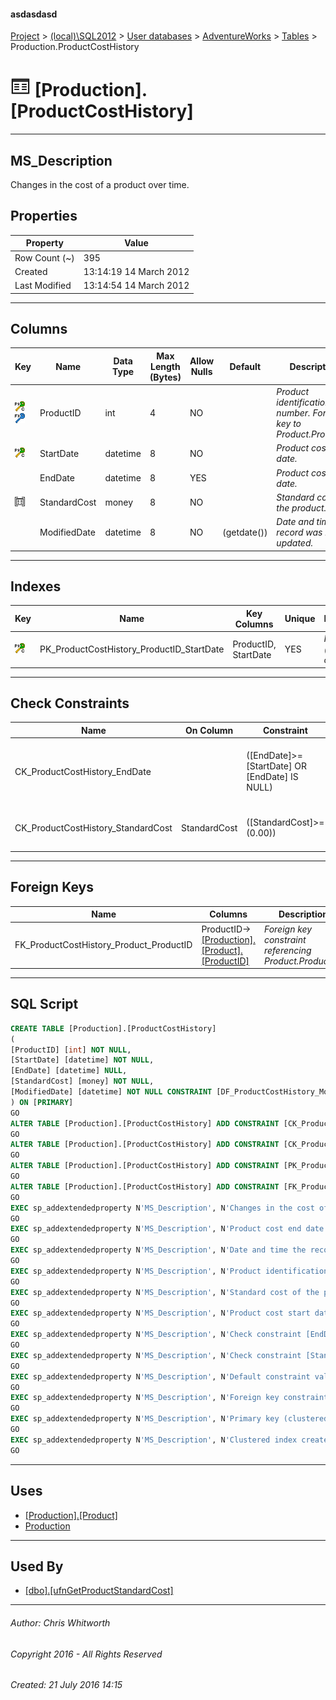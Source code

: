 #### asdasdasd

[Project](../../../../index.md) > [(local)\\SQL2012](../../../index.md) > [User databases](../../index.md) > [AdventureWorks](../index.md) > [Tables](Tables.md) > Production.ProductCostHistory

# ![Tables](../../../../Images/Table32.png) [Production].[ProductCostHistory]

---

## <a name="#description"></a>MS_Description

Changes in the cost of a product over time.

## <a name="#properties"></a>Properties

| Property | Value |
|---|---|
| Row Count (~) | 395 |
| Created | 13:14:19 14 March 2012 |
| Last Modified | 13:14:54 14 March 2012 |


---

## <a name="#columns"></a>Columns

| Key | Name | Data Type | Max Length (Bytes) | Allow Nulls | Default | Description |
|---|---|---|---|---|---|---|
| [![Cluster Primary Key PK_ProductCostHistory_ProductID_StartDate: ProductID\StartDate](../../../../Images/pkcluster.png)](#indexes)[![Foreign Keys FK_ProductCostHistory_Product_ProductID: [Production].[Product].ProductID](../../../../Images/fk.png)](#foreignkeys) | ProductID | int | 4 | NO |  | _Product identification number. Foreign key to Product.ProductID_ |
| [![Cluster Primary Key PK_ProductCostHistory_ProductID_StartDate: ProductID\StartDate](../../../../Images/pkcluster.png)](#indexes) | StartDate | datetime | 8 | NO |  | _Product cost start date._ |
|  | EndDate | datetime | 8 | YES |  | _Product cost end date._ |
| [![Check Constraints CK_ProductCostHistory_StandardCost : ([StandardCost]>=(0.00))](../../../../Images/c-constraint.png)](#checkconstraints) | StandardCost | money | 8 | NO |  | _Standard cost of the product._ |
|  | ModifiedDate | datetime | 8 | NO | (getdate()) | _Date and time the record was last updated._ |


---

## <a name="#indexes"></a>Indexes

| Key | Name | Key Columns | Unique | Description |
|---|---|---|---|---|
| [![Cluster Primary Key PK_ProductCostHistory_ProductID_StartDate: ProductID\StartDate](../../../../Images/pkcluster.png)](#indexes) | PK_ProductCostHistory_ProductID_StartDate | ProductID, StartDate | YES | _Primary key (clustered) constraint_ |


---

## <a name="#checkconstraints"></a>Check Constraints

| Name | On Column | Constraint | Description |
|---|---|---|---|
| CK_ProductCostHistory_EndDate |  | ([EndDate]>=[StartDate] OR [EndDate] IS NULL) | _Check constraint [EndDate] >= [StartDate] OR [EndDate] IS NULL_ |
| CK_ProductCostHistory_StandardCost | StandardCost | ([StandardCost]>=(0.00)) | _Check constraint [StandardCost] >= (0.00)_ |


---

## <a name="#foreignkeys"></a>Foreign Keys

| Name | Columns | Description |
|---|---|---|
| FK_ProductCostHistory_Product_ProductID | ProductID->[[Production].[Product].[ProductID]](Product.md) | _Foreign key constraint referencing Product.ProductID._ |


---

## <a name="#sqlscript"></a>SQL Script

```sql
CREATE TABLE [Production].[ProductCostHistory]
(
[ProductID] [int] NOT NULL,
[StartDate] [datetime] NOT NULL,
[EndDate] [datetime] NULL,
[StandardCost] [money] NOT NULL,
[ModifiedDate] [datetime] NOT NULL CONSTRAINT [DF_ProductCostHistory_ModifiedDate] DEFAULT (getdate())
) ON [PRIMARY]
GO
ALTER TABLE [Production].[ProductCostHistory] ADD CONSTRAINT [CK_ProductCostHistory_EndDate] CHECK (([EndDate]>=[StartDate] OR [EndDate] IS NULL))
GO
ALTER TABLE [Production].[ProductCostHistory] ADD CONSTRAINT [CK_ProductCostHistory_StandardCost] CHECK (([StandardCost]>=(0.00)))
GO
ALTER TABLE [Production].[ProductCostHistory] ADD CONSTRAINT [PK_ProductCostHistory_ProductID_StartDate] PRIMARY KEY CLUSTERED  ([ProductID], [StartDate]) ON [PRIMARY]
GO
ALTER TABLE [Production].[ProductCostHistory] ADD CONSTRAINT [FK_ProductCostHistory_Product_ProductID] FOREIGN KEY ([ProductID]) REFERENCES [Production].[Product] ([ProductID])
GO
EXEC sp_addextendedproperty N'MS_Description', N'Changes in the cost of a product over time.', 'SCHEMA', N'Production', 'TABLE', N'ProductCostHistory', NULL, NULL
GO
EXEC sp_addextendedproperty N'MS_Description', N'Product cost end date.', 'SCHEMA', N'Production', 'TABLE', N'ProductCostHistory', 'COLUMN', N'EndDate'
GO
EXEC sp_addextendedproperty N'MS_Description', N'Date and time the record was last updated.', 'SCHEMA', N'Production', 'TABLE', N'ProductCostHistory', 'COLUMN', N'ModifiedDate'
GO
EXEC sp_addextendedproperty N'MS_Description', N'Product identification number. Foreign key to Product.ProductID', 'SCHEMA', N'Production', 'TABLE', N'ProductCostHistory', 'COLUMN', N'ProductID'
GO
EXEC sp_addextendedproperty N'MS_Description', N'Standard cost of the product.', 'SCHEMA', N'Production', 'TABLE', N'ProductCostHistory', 'COLUMN', N'StandardCost'
GO
EXEC sp_addextendedproperty N'MS_Description', N'Product cost start date.', 'SCHEMA', N'Production', 'TABLE', N'ProductCostHistory', 'COLUMN', N'StartDate'
GO
EXEC sp_addextendedproperty N'MS_Description', N'Check constraint [EndDate] >= [StartDate] OR [EndDate] IS NULL', 'SCHEMA', N'Production', 'TABLE', N'ProductCostHistory', 'CONSTRAINT', N'CK_ProductCostHistory_EndDate'
GO
EXEC sp_addextendedproperty N'MS_Description', N'Check constraint [StandardCost] >= (0.00)', 'SCHEMA', N'Production', 'TABLE', N'ProductCostHistory', 'CONSTRAINT', N'CK_ProductCostHistory_StandardCost'
GO
EXEC sp_addextendedproperty N'MS_Description', N'Default constraint value of GETDATE()', 'SCHEMA', N'Production', 'TABLE', N'ProductCostHistory', 'CONSTRAINT', N'DF_ProductCostHistory_ModifiedDate'
GO
EXEC sp_addextendedproperty N'MS_Description', N'Foreign key constraint referencing Product.ProductID.', 'SCHEMA', N'Production', 'TABLE', N'ProductCostHistory', 'CONSTRAINT', N'FK_ProductCostHistory_Product_ProductID'
GO
EXEC sp_addextendedproperty N'MS_Description', N'Primary key (clustered) constraint', 'SCHEMA', N'Production', 'TABLE', N'ProductCostHistory', 'CONSTRAINT', N'PK_ProductCostHistory_ProductID_StartDate'
GO
EXEC sp_addextendedproperty N'MS_Description', N'Clustered index created by a primary key constraint.', 'SCHEMA', N'Production', 'TABLE', N'ProductCostHistory', 'INDEX', N'PK_ProductCostHistory_ProductID_StartDate'
GO

```


---

## <a name="#uses"></a>Uses

* [[Production].[Product]](Product.md)
* [Production](../Security/Schemas/Production.md)


---

## <a name="#usedby"></a>Used By

* [[dbo].[ufnGetProductStandardCost]](../Programmability/Functions/Scalar-valued_Functions/ufnGetProductStandardCost.md)


---

###### Author:  Chris Whitworth

###### Copyright 2016 - All Rights Reserved

###### Created: 21 July 2016 14:15

